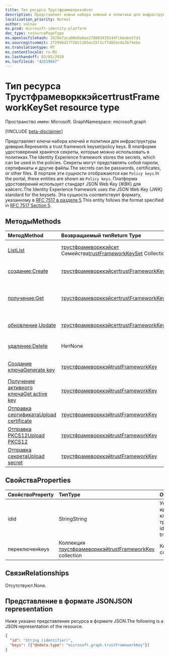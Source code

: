 ```yaml
---
title: Тип ресурса Трустфрамеворккэйсет
description: Представляет ключи набора ключей и политики для инфраструктуры доверия.
localization_priority: Normal
author: valnav
ms.prod: microsoft-identity-platform
doc_type: resourcePageType
ms.openlocfilehash: 2620a7aca90e8a8ae27880343914dfcbbabe27d1
ms.sourcegitcommit: 272996d2772b51105ec25f1cf7482ecda3b74ebe
ms.translationtype: MT
ms.contentlocale: ru-RU
ms.lasthandoff: 03/05/2020
ms.locfileid: "42519647"
---
```

# <a name="trustframeworkkeyset-resource-type"></a><span data-ttu-id="a749d-103">Тип ресурса Трустфрамеворккэйсет</span><span class="sxs-lookup"><span data-stu-id="a749d-103">trustFrameworkKeySet resource type</span></span>

<span data-ttu-id="a749d-104">Пространство имен: Microsoft. Graph</span><span class="sxs-lookup"><span data-stu-id="a749d-104">Namespace: microsoft.graph</span></span>

[!INCLUDE [beta-disclaimer](../../includes/beta-disclaimer.md)]

<span data-ttu-id="a749d-105">Представляет ключи набора ключей и политики для инфраструктуры доверия.</span><span class="sxs-lookup"><span data-stu-id="a749d-105">Represents a trust framework keyset/policy keys.</span></span> <span data-ttu-id="a749d-106">В платформе удостоверений хранятся секреты, которые можно использовать в политиках.</span><span class="sxs-lookup"><span data-stu-id="a749d-106">The Identity Experience framework stores the secrets, which can be used in the policies.</span></span> <span data-ttu-id="a749d-107">Секреты могут представлять собой пароли, сертификаты и другие файлы.</span><span class="sxs-lookup"><span data-stu-id="a749d-107">The secrets can be passwords, certificates, or other files.</span></span> <span data-ttu-id="a749d-108">В портале эти сущности отображаются как `Policy keys`.</span><span class="sxs-lookup"><span data-stu-id="a749d-108">In the portal, these entities are shown as `Policy keys`.</span></span> <span data-ttu-id="a749d-109">Платформа удостоверений использует стандарт JSON Web Key (ЖВК) для кэйсетс.</span><span class="sxs-lookup"><span data-stu-id="a749d-109">The Identity Experience framework uses the JSON Web Key (JWK) standard for the keysets.</span></span> <span data-ttu-id="a749d-110">Эта сущность соответствует формату, указанному в [RFC 7517 в разделе 5](https://tools.ietf.org/html/rfc7517#section-5).</span><span class="sxs-lookup"><span data-stu-id="a749d-110">This entity follows the format specified in [RFC 7517 Section 5](https://tools.ietf.org/html/rfc7517#section-5).</span></span>

## <a name="methods"></a><span data-ttu-id="a749d-111">Методы</span><span class="sxs-lookup"><span data-stu-id="a749d-111">Methods</span></span>

| <span data-ttu-id="a749d-112">Метод</span><span class="sxs-lookup"><span data-stu-id="a749d-112">Method</span></span>       | <span data-ttu-id="a749d-113">Возвращаемый тип</span><span class="sxs-lookup"><span data-stu-id="a749d-113">Return Type</span></span> | <span data-ttu-id="a749d-114">Описание</span><span class="sxs-lookup"><span data-stu-id="a749d-114">Description</span></span> |
|:-------------|:------------|:------------|
| [<span data-ttu-id="a749d-115">List</span><span class="sxs-lookup"><span data-stu-id="a749d-115">List</span></span>](../api/trustframework-list-keysets.md) | <span data-ttu-id="a749d-116">[трустфрамеворккэйсет](trustframeworkkeyset.md) Семейства</span><span class="sxs-lookup"><span data-stu-id="a749d-116">[trustFrameworkKeySet](trustframeworkkeyset.md) Collection</span></span> | <span data-ttu-id="a749d-117">Список Трустфрамеворккэйсетс.</span><span class="sxs-lookup"><span data-stu-id="a749d-117">List trustFrameworkKeySets.</span></span> |
| <span data-ttu-id="a749d-118">[создание](../api/trustframework-post-keysets.md);</span><span class="sxs-lookup"><span data-stu-id="a749d-118">[Create](../api/trustframework-post-keysets.md)</span></span> | [<span data-ttu-id="a749d-119">трустфрамеворккэйсет</span><span class="sxs-lookup"><span data-stu-id="a749d-119">trustFrameworkKeySet</span></span>](trustframeworkkeyset.md) | <span data-ttu-id="a749d-120">Создайте Трустфрамеворккэйсет.</span><span class="sxs-lookup"><span data-stu-id="a749d-120">Create  trustFrameworkKeySet.</span></span> |
| <span data-ttu-id="a749d-121">[получение](../api/trustframeworkkeyset-get.md);</span><span class="sxs-lookup"><span data-stu-id="a749d-121">[Get](../api/trustframeworkkeyset-get.md)</span></span> | [<span data-ttu-id="a749d-122">трустфрамеворккэйсет</span><span class="sxs-lookup"><span data-stu-id="a749d-122">trustFrameworkKeySet</span></span>](trustframeworkkeyset.md) | <span data-ttu-id="a749d-123">Чтение свойств и связей объекта Трустфрамеворккэйсет.</span><span class="sxs-lookup"><span data-stu-id="a749d-123">Read properties and relationships of trustFrameworkKeySet object.</span></span> |
| <span data-ttu-id="a749d-124">[обновление](../api/trustframeworkkeyset-update.md).</span><span class="sxs-lookup"><span data-stu-id="a749d-124">[Update](../api/trustframeworkkeyset-update.md)</span></span> | [<span data-ttu-id="a749d-125">трустфрамеворккэйсет</span><span class="sxs-lookup"><span data-stu-id="a749d-125">trustFrameworkKeySet</span></span>](trustframeworkkeyset.md) | <span data-ttu-id="a749d-126">Обновление объекта Трустфрамеворккэйсет.</span><span class="sxs-lookup"><span data-stu-id="a749d-126">Update trustFrameworkKeySet object.</span></span> |
| <span data-ttu-id="a749d-127">[удаление](../api/trustframeworkkeyset-delete.md);</span><span class="sxs-lookup"><span data-stu-id="a749d-127">[Delete](../api/trustframeworkkeyset-delete.md)</span></span> | <span data-ttu-id="a749d-128">Нет</span><span class="sxs-lookup"><span data-stu-id="a749d-128">None</span></span> | <span data-ttu-id="a749d-129">Удаление объекта Трустфрамеворккэйсет.</span><span class="sxs-lookup"><span data-stu-id="a749d-129">Delete trustFrameworkKeySet object.</span></span> |
|[<span data-ttu-id="a749d-130">Создание ключа</span><span class="sxs-lookup"><span data-stu-id="a749d-130">Generate key</span></span>](../api/trustframeworkkeyset-generatekey.md)|[<span data-ttu-id="a749d-131">трустфрамеворккэй</span><span class="sxs-lookup"><span data-stu-id="a749d-131">trustFrameworkKey</span></span>](trustframeworkkey.md)| <span data-ttu-id="a749d-132">Создание ключа в наборе ключей.</span><span class="sxs-lookup"><span data-stu-id="a749d-132">Generate a key in keyset.</span></span> |
|[<span data-ttu-id="a749d-133">Получение активного ключа</span><span class="sxs-lookup"><span data-stu-id="a749d-133">Get active key</span></span>](../api/trustframeworkkeyset-getactivekey.md)|[<span data-ttu-id="a749d-134">трустфрамеворккэй</span><span class="sxs-lookup"><span data-stu-id="a749d-134">trustFrameworkKey</span></span>](trustframeworkkey.md)| <span data-ttu-id="a749d-135">Получить активный в данный момент ключ в наборе ключей.</span><span class="sxs-lookup"><span data-stu-id="a749d-135">Get currently active key in the keyset.</span></span> |
|[<span data-ttu-id="a749d-136">Отправка сертификата</span><span class="sxs-lookup"><span data-stu-id="a749d-136">Upload certificate</span></span>](../api/trustframeworkkeyset-uploadcertificate.md)|[<span data-ttu-id="a749d-137">трустфрамеворккэй</span><span class="sxs-lookup"><span data-stu-id="a749d-137">trustFrameworkKey</span></span>](trustframeworkkey.md)| <span data-ttu-id="a749d-138">Отправьте сертификат X. 509.</span><span class="sxs-lookup"><span data-stu-id="a749d-138">Upload a X.509 certificate.</span></span> |
|[<span data-ttu-id="a749d-139">Отправка PKCS12</span><span class="sxs-lookup"><span data-stu-id="a749d-139">Upload PKCS12</span></span>](../api/trustframeworkkeyset-uploadpkcs12.md)|[<span data-ttu-id="a749d-140">трустфрамеворккэй</span><span class="sxs-lookup"><span data-stu-id="a749d-140">trustFrameworkKey</span></span>](trustframeworkkey.md)| <span data-ttu-id="a749d-141">Отправьте сертификат формата PKCS12.</span><span class="sxs-lookup"><span data-stu-id="a749d-141">Upload a PKCS12 format certificate.</span></span> |
|[<span data-ttu-id="a749d-142">Отправка секрета</span><span class="sxs-lookup"><span data-stu-id="a749d-142">Upload secret</span></span>](../api/trustframeworkkeyset-uploadsecret.md)|[<span data-ttu-id="a749d-143">трустфрамеворккэй</span><span class="sxs-lookup"><span data-stu-id="a749d-143">trustFrameworkKey</span></span>](trustframeworkkey.md)| <span data-ttu-id="a749d-144">Отправка секрета на основе строки.</span><span class="sxs-lookup"><span data-stu-id="a749d-144">Upload a string based secret.</span></span> |

## <a name="properties"></a><span data-ttu-id="a749d-145">Свойства</span><span class="sxs-lookup"><span data-stu-id="a749d-145">Properties</span></span>

| <span data-ttu-id="a749d-146">Свойство</span><span class="sxs-lookup"><span data-stu-id="a749d-146">Property</span></span>     | <span data-ttu-id="a749d-147">Тип</span><span class="sxs-lookup"><span data-stu-id="a749d-147">Type</span></span>        | <span data-ttu-id="a749d-148">Описание</span><span class="sxs-lookup"><span data-stu-id="a749d-148">Description</span></span> |
|:-------------|:------------|:------------|
|<span data-ttu-id="a749d-149">id</span><span class="sxs-lookup"><span data-stu-id="a749d-149">id</span></span>|<span data-ttu-id="a749d-150">String</span><span class="sxs-lookup"><span data-stu-id="a749d-150">String</span></span>| <span data-ttu-id="a749d-151">Уникальный идентификатор набора ключей трустфрамеворк</span><span class="sxs-lookup"><span data-stu-id="a749d-151">Unique identifier of the trustframework keyset</span></span> |
|<span data-ttu-id="a749d-152">переключен</span><span class="sxs-lookup"><span data-stu-id="a749d-152">keys</span></span>|<span data-ttu-id="a749d-153">Коллекция [трустфрамеворккэй](trustframeworkkey.md)</span><span class="sxs-lookup"><span data-stu-id="a749d-153">[trustFrameworkKey](trustframeworkkey.md) collection</span></span>| <span data-ttu-id="a749d-154">Коллекция ключей.</span><span class="sxs-lookup"><span data-stu-id="a749d-154">A collection of the keys.</span></span> |

## <a name="relationships"></a><span data-ttu-id="a749d-155">Связи</span><span class="sxs-lookup"><span data-stu-id="a749d-155">Relationships</span></span>

<span data-ttu-id="a749d-156">Отсутствуют.</span><span class="sxs-lookup"><span data-stu-id="a749d-156">None.</span></span>

## <a name="json-representation"></a><span data-ttu-id="a749d-157">Представление в формате JSON</span><span class="sxs-lookup"><span data-stu-id="a749d-157">JSON representation</span></span>

<span data-ttu-id="a749d-158">Ниже указано представление ресурса в формате JSON.</span><span class="sxs-lookup"><span data-stu-id="a749d-158">The following is a JSON representation of the resource.</span></span>

<!-- {
  "blockType": "resource",
  "optionalProperties": [

  ],
  "@odata.type": "microsoft.graph.trustFrameworkKeySet",
  "baseType": "",
  "keyProperty": "id"
}-->

```json
{
  "id": "String (identifier)",
  "keys": [{"@odata.type": "microsoft.graph.trustFrameworkKey"}]
}
```

<!-- uuid: 16cd6b66-4b1a-43a1-adaf-3a886856ed98
2019-02-04 14:57:30 UTC -->
<!-- {
  "type": "#page.annotation",
  "description": "trustFrameworkKeySet resource",
  "keywords": "",
  "section": "documentation",
  "tocPath": ""
}-->

